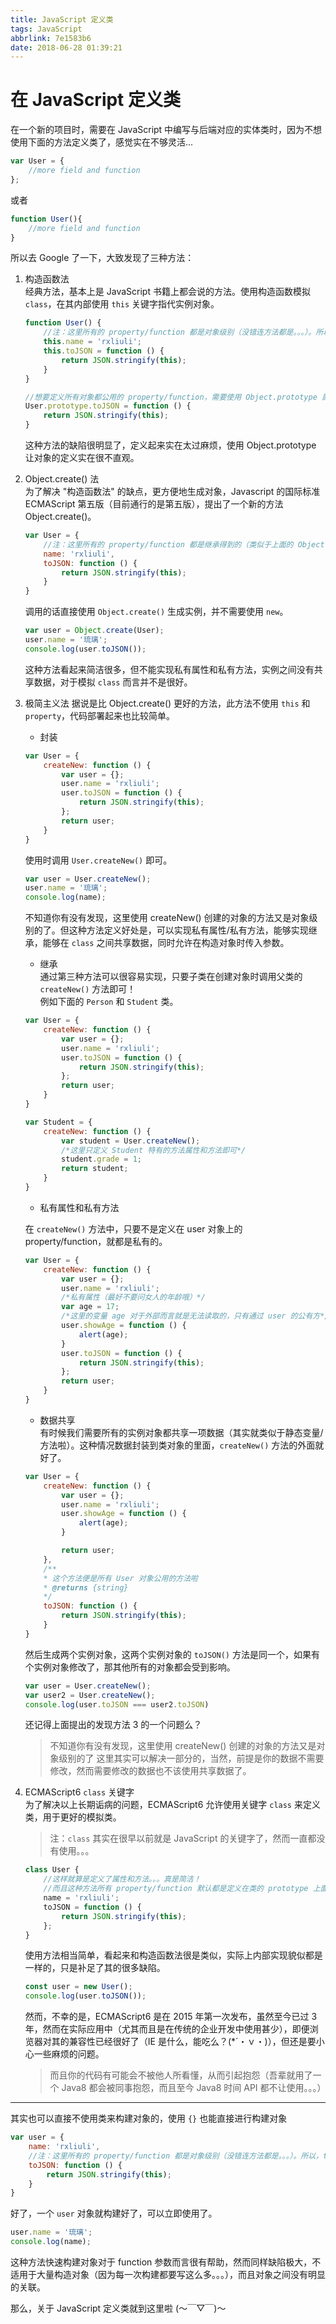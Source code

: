 ```yaml
---
title: JavaScript 定义类
tags: JavaScript
abbrlink: 7e1583b6
date: 2018-06-28 01:39:21
---
```

# 在 JavaScript 定义类

在一个新的项目时，需要在 JavaScript 中编写与后端对应的实体类时，因为不想使用下面的方法定义类了，感觉实在不够灵活...

```js
var User = {
    //more field and function
};
```

或者

```js
function User(){
    //more field and function
}
```

所以去 Google 了一下，大致发现了三种方法：

1. 构造函数法  
    经典方法，基本上是 JavaScript 书籍上都会说的方法。使用构造函数模拟 `class`，在其内部使用 `this` 关键字指代实例对象。  
    ```js
    function User() {
        //注：这里所有的 property/function 都是对象级别（没错连方法都是。。。）。所以，toJSON() 方法在每个实例中都有一份，比较浪费内存，可以新建两个 User 对象 user1,user2，然后使用 user1.toJSON === user2.toJSON 验证一下，你会发现为 false...(2333)
        this.name = 'rxliuli';
        this.toJSON = function () {
            return JSON.stringify(this);
        }
    }

    //想要定义所有对象都公用的 property/function，需要使用 Object.prototype 属性（原型），例如下面定义一个公用的 toJSON() 方法
    User.prototype.toJSON = function () {
        return JSON.stringify(this);
    }
    ```
    这种方法的缺陷很明显了，定义起来实在太过麻烦，使用 Object.prototype 让对象的定义实在很不直观。

2. Object.create() 法  
    为了解决 "构造函数法" 的缺点，更方便地生成对象，Javascript 的国际标准 ECMAScript 第五版（目前通行的是第五版），提出了一个新的方法 Object.create()。
    ```js
    var User = {
        //注：这里所有的 property/function 都是继承得到的（类似于上面的 Object.prototype），所以没有改变的 property/function 只会有一份
        name: 'rxliuli',
        toJSON: function () {
            return JSON.stringify(this);
        }
    }
    ```
    调用的话直接使用 `Object.create()` 生成实例，并不需要使用 `new`。
    ```js
    var user = Object.create(User);
    user.name = '琉璃';
    console.log(user.toJSON());
    ```
    这种方法看起来简洁很多，但不能实现私有属性和私有方法，实例之间没有共享数据，对于模拟 `class` 而言并不是很好。

3. 极简主义法
    据说是比 Object.create() 更好的方法，此方法不使用 `this` 和 `property`，代码部署起来也比较简单。  
    - 封装  
    ```js
    var User = {
        createNew: function () {
            var user = {};
            user.name = 'rxliuli';
            user.toJSON = function () {
                return JSON.stringify(this);
            };
            return user;
        }
    }
    ```
    使用时调用 `User.createNew()` 即可。
    ```js
    var user = User.createNew();
    user.name = '琉璃';
    console.log(name);
    ```
    不知道你有没有发现，这里使用 createNew() 创建的对象的方法又是对象级别的了。但这种方法定义好处是，可以实现私有属性/私有方法，能够实现继承，能够在 `class` 之间共享数据，同时允许在构造对象时传入参数。

    - 继承  
    通过第三种方法可以很容易实现，只要子类在创建对象时调用父类的 `createNew()` 方法即可！  
    例如下面的 `Person` 和 `Student` 类。  

    ```js
    var User = {
        createNew: function () {
            var user = {};
            user.name = 'rxliuli';
            user.toJSON = function () {
                return JSON.stringify(this);
            };
            return user;
        }
    }

    var Student = {
        createNew: function () {
            var student = User.createNew();
            /*这里只定义 Student 特有的方法属性和方法即可*/
            student.grade = 1;
            return student;
        }
    }
    ```

    - 私有属性和私有方法  

    在 `createNew()` 方法中，只要不是定义在 user 对象上的 property/function，就都是私有的。

    ```js
    var User = {
        createNew: function () {
            var user = {};
            user.name = 'rxliuli';
            /*私有属性（最好不要问女人的年龄哦）*/
            var age = 17;
            /*这里的变量 age 对于外部而言就是无法读取的，只有通过 user 的公有方*/法 showAge() 读取
            user.showAge = function () {
                alert(age);
            }
            user.toJSON = function () {
                return JSON.stringify(this);
            };
            return user;
        }
    }
    ```

    - 数据共享  
    有时候我们需要所有的实例对象都共享一项数据（其实就类似于静态变量/方法啦）。这种情况数据封装到类对象的里面，`createNew()` 方法的外面就好了。  
    ```js
    var User = {
        createNew: function () {
            var user = {};
            user.name = 'rxliuli';
            user.showAge = function () {
                alert(age);
            }

            return user;
        },
        /**
        * 这个方法便是所有 User 对象公用的方法啦
        * @returns {string}
        */
        toJSON: function () {
            return JSON.stringify(this);
        }
    }
    ```
    然后生成两个实例对象，这两个实例对象的 `toJSON()` 方法是同一个，如果有个实例对象修改了，那其他所有的对象都会受到影响。  
    ```js
    var user = User.createNew();
    var user2 = User.createNew();
    console.log(user.toJSON === user2.toJSON)
    ```
    还记得上面提出的发现方法 3 的一个问题么？  
    > 不知道你有没有发现，这里使用 createNew() 创建的对象的方法又是对象级别的了
这里其实可以解决一部分的，当然，前提是你的数据不需要修改，然而需要修改的数据也不该使用共享数据了。

1. ECMAScript6 `class` 关键字  
    为了解决以上长期诟病的问题，ECMAScript6 允许使用关键字 `class` 来定义类，用于更好的模拟类。  
    > 注：`class` 其实在很早以前就是 JavaScript 的关键字了，然而一直都没有使用。。。  
    ```js
    class User {
        //这样就算是定义了属性和方法。。。真是简洁！
        //而且这种方法所有 property/function 默认都是定义在类的 prototype 上面的，不会造成内存上的浪费。
        name = 'rxliuli';
        toJSON = function () {
            return JSON.stringify(this);
        };
    }
    ```
    使用方法相当简单，看起来和构造函数法很是类似，实际上内部实现貌似都是一样的，只是补足了其的很多缺陷。  
    ```js
    const user = new User();
    console.log(user.toJSON());
    ```
    然而，不幸的是，ECMAScript6 是在 2015 年第一次发布，虽然至今已过 3 年，然而在实际应用中（尤其而且是在传统的企业开发中使用甚少），即便浏览器对其的兼容性已经很好了（IE 是什么，能吃么？(*´・ｖ・)），但还是要小心一些麻烦的问题。
    > 而且你的代码有可能会不被他人所看懂，从而引起抱怨（吾辈就用了一个 Java8 都会被同事抱怨，而且至今 Java8 时间 API 都不让使用。。。）  

---

其实也可以直接不使用类来构建对象的，使用 `{}` 也能直接进行构建对象  

```js
var user = {
    name: 'rxliuli',
    //注：这里所有的 property/function 都是对象级别（没错连方法都是。。。）。所以，toJSON() 方法在每个实例中都有一份，比较浪费内存
    toJSON: function () {
        return JSON.stringify(this);
    }
}
```

好了，一个 `user` 对象就构建好了，可以立即使用了。  

```js
user.name = '琉璃';
console.log(name);
```

这种方法快速构建对象对于 function 参数而言很有帮助，然而同样缺陷极大，不适用于大量构造对象（因为每一次构建都要写这么多。。。），而且对象之间没有明显的关联。  

那么，关于 JavaScript 定义类就到这里啦 (〜￣▽￣)〜

